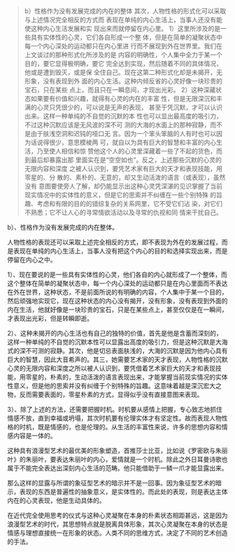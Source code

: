 <blockquote data-pid="GLFf-mBg">b）性格作为没有发展完成的内在的整体 其次，⼈物性格的形式化可以采取与上述情况完全相反的⽅式⽽ 表现在单纯的内⼼⽣活上，当事⼈还没有能使这种内⼼⽣活发展和实 现出来⽽就停留在内⼼⾥。 1）这⾥所涉及的是⼀些具有实体性的⼼灵，它们各⾃形成⼀个整 体，但是在简单的凝聚状态中每⼀个内⼼深处的运动都只在内⼼⾥进 ⾏⽽不展现到外在世界⾥。我们在上⽂谈过的那种形式化所涉及的是 内容的明确性，个⼈集中全⼒于某⼀个⽬的，要它显得极明确，要它 完全达到实现，然后随着不同的具体情况，他或是遭到毁灭，或是保 全住⾃⼰。现在这第⼆种形式化却是未揭开，⽆形象，没有表现到外 ⾯的内⼼⽣活。这种内倾反省的⼼灵好像⼀块珍贵的宝⽯，只在某些 点上，⽽且只在⼀瞬息间，才现出光彩。 2）这种深藏状态如果要有价值和兴趣，就得有⼼灵的内在的丰富 性，但是⽆限深沉和丰满的⼼灵只凭很少的，可以说是⽆声的表现， 甚⾄于凭沉默，才可以认识出来。这样⼀种单纯的不⾃觉的沉默的本 性也可以显出最⾼度的吸引⼒，不过这种沉默应该是⽆⻛波的深不可 测的⼤海的⽔⾯上的那种寂静，⽽不是由于肤浅空洞和迟钝的哑⼝⽆ ⾔。因为⼀个笨头笨脑的⼈有时也可以因为话说得很少，意思模棱两 可，就⾃以为具有巨⼤的智慧和丰富的内⼼⽣活，乃⾄使⼈相信和惊 赞他这个⼈的⼼灵⾥深藏着⼀些了不起的货⾊，⽽到最后却暴露出那 ⾥⾯实在是“空空如也”。反之，上述那些沉默的⼼灵的⽆限内容和深度 之被⼈认识到，要凭艺术家有巨⼤的天才和表现技能，⽤零星的、分 散的、素朴的、⽆意的，却⼜⽣动活泼的语⾔（或表现），虽然没有 意图要使旁⼈了解，却仍能显⽰出这种⼼灵凭深湛的⻅识掌握了当前 现实情况中的实体性的意义，但是它的思索并不纠缠在⼀些个别特殊 的旨趣、考虑和有限的⽬的的错综复杂的关系⽹⾥，它不受它们沾 染，对它们不熟悉；它不让⼈⼼的寻常情欲活动以及寻常的仇视和同 情来⼲扰⾃⼰。</blockquote><p data-pid="Kpbs_jyF">b）、性格作为没有发展完成的内在整体。</p><p data-pid="N2ezVfN3">人物性格的表现还可以采取上述完全相反的方式，即不表现为外在的发展过程，而是表现在单纯的内心生活上，当事人没有把这个内心的目的和选择实现出来，而是停留在内心之中。</p><p data-pid="XVii-Tui">1）、现在要说的是一些具有实体性的心灵，他们各自的内心就形成了一个整体，而这个整体在简单的凝聚状态中，每一个内心深处的运动都只是在内心里面而不表达在外在世界，这种状态，不是前面所说的有明确的内容，个人集中于某一个目的，然后顽强地实现它，现在这种状态的内心没有揭开，没有形象，没有表现到外面的内在生活，他就好像是一块珍贵的宝石，只是在某些点上，甚至仅仅是在一瞬间，才表现出光彩，但是转瞬即逝。</p><p data-pid="c0caM24V">2）、这种未揭开的内心生活也有自己的独特的价值，首先是他是含蓄而深刻的，这样一种单纯的不自觉的沉默本性可以显露出高度的吸引力，但是这种沉默是大海式的深不可测的寂静。其次，他是切忌表面肤浅的，大海的沉默是因为他内心具有巨大的智慧，因此大音希声的。其三，她需要艺术家的天才表现，人物性格的沉默心灵的无限内容和深度之所以被人认识到，要凭借着艺术家巨大的天才和表现技能，用零星的，朴素的，生动活泼的语言表现出来，才能掌握当前现实情况的实体性意义，但是他的思索并没有纠缠于个别特殊的旨趣。这意味着越是深沉宏大之物，反而需要表面的，零星朴素的方式，显得似乎没有直接意图来表现。</p><p data-pid="pY7D41mi">3）、除了上述的方法，还需要把握时机。时机要从感情上把握，专心致志地抓住情感不放，直到幸福或坍塌，其次时机要有伦理实体才有坚定性。故而表现人物性格的时机，既是情感的，也是伦理的。从生活的丰富性来说，许多的思想内容和情感内容是一体的。</p><p data-pid="e2b5MyoB">这种具有浪漫型艺术的最优美的形象塑造，首推莎士比亚，比如说《罗密欧与朱丽叶》的朱丽叶，要表达朱丽叶的内心，爱情就是一个时机。除此之外日耳曼诗歌也属于不能完全表达出深刻内心生活的范畴。他只能借助于一鳞一爪才能显露出来。</p><p data-pid="eh17CSzx">那么这样的显露与所谓的象征型艺术的暗示并不是一回事。因为象征型艺术的暗示，表现的东西是普遍性的抽象意义，是实体性的。而此处的表现，则是表达主体内在的心灵表现，他是生动具体的。</p><p data-pid="1CTazem3">在近代完全使用思考的仪式与这种心灵凝聚在本身的朴素状态相距甚远，这是因为浪漫型艺术的时代，其思想特点就是脱离具体形象，其次心灵凝聚在本身的状态是情感与理想直接统一在形象的状态。人类不同的思维方式，决定了不同的艺术创造的手法。</p><p></p>
